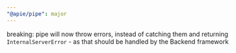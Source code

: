 ```yaml
---
"@apie/pipe": major
---
```


breaking: pipe will now throw errors, instead of catching them and returning `InternalServerError` - as that should be handled by the Backend framework
